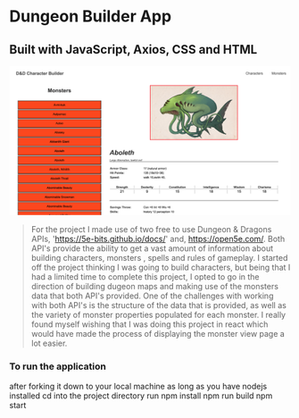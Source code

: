 # Dungeon Builder App

## Built with JavaScript, Axios, CSS and HTML 

![Image of where I left off in working on dugeon builder app.](/screenshot.png)

> For the project I made use of two free to use Dungeon & Dragons APIs, '<https://5e-bits.github.io/docs/>'
> and, <https://open5e.com/>. Both API's provide the ability to get a vast amount of information about building
> characters, monsters , spells and rules of gameplay. I started off the project thinking I was going to build
> characters, but being that I had a limited time to complete this project, I opted to go in the direction of building dugeon maps and making use of the monsters data that both API's provided.
> One of the challenges with working with both API's is the structure of the data that is provided, as well as the variety of monster properties populated for each monster. I really found myself wishing that I was doing this project in react which would have made the process of displaying the monster view page a lot easier.

### To run the application

after forking it down to your local machine
as long as you have nodejs installed
cd into the project directory
run npm install
npm run build
npm start
